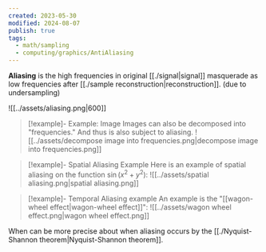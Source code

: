 ```yaml
---
created: 2023-05-30
modified: 2024-08-07
publish: true
tags:
  - math/sampling
  - computing/graphics/AntiAliasing
---
```

**Aliasing** is the high frequencies in original [[./signal|signal]] masquerade as low frequencies after [[./sample reconstruction|reconstruction]]. (due to undersampling)

![[../assets/aliasing.png|600]]

> [!example]- Example: Image
> Images can also be decomposed into "frequencies." And thus is also subject to aliasing.
![[../assets/decompose image into frequencies.png|decompose image into frequencies.png]]

> [!example]- Spatial Aliasing Example
> Here is an example of spatial aliasing on the function $\sin(x^2 + y^2)$:
![[../assets/spatial aliasing.png|spatial aliasing.png]]

> [!example]- Temporal Aliasing example
> An example is the "[[wagon-wheel effect|wagon-wheel effect]]":
> ![[../assets/wagon wheel effect.png|wagon wheel effect.png]]

When can be more precise about when aliasing occurs by the [[./Nyquist-Shannon theorem|Nyquist-Shannon theorem]].